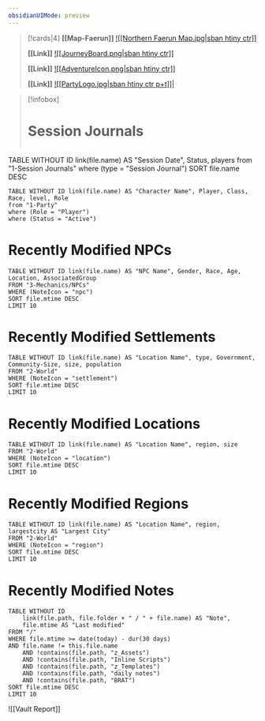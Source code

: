 ```yaml
---
obsidianUIMode: preview
---
```



> [!cards|4]
> **[[Map-Faerun]]**
> [![[Northern Faerun Map.jpg\|sban htiny ctr]]](Lampoteuo)
> 
> **[[Link]]**
> [![[JourneyBoard.png\|sban htiny ctr]]](Journey%20Board)
>
> **[[Link]]**
> [![[AdventureIcon.png\|sban htiny ctr]]](Lampoteuo)
> 
> **[[Link]]**
> [![[PartyLogo.jpg\|sban htiny ctr p+t]]|](Party%201%2FExample%20Party%201)


> [!infobox]
> # Session Journals
> ```dataview
TABLE WITHOUT ID link(file.name) AS "Session Date", Status, players
from "1-Session Journals"
where (type = "Session Journal")
SORT file.name DESC

```dataview  
TABLE WITHOUT ID link(file.name) AS "Character Name", Player, Class, Race, level, Role  
from "1-Party"  
where (Role = "Player")  
where (Status = "Active")  
```

# Recently Modified NPCs

```dataview  
TABLE WITHOUT ID link(file.name) AS "NPC Name", Gender, Race, Age, Location, AssociatedGroup  
FROM "3-Mechanics/NPCs"
WHERE (NoteIcon = "npc") 
SORT file.mtime DESC
LIMIT 10
```

# Recently Modified Settlements

```dataview  
TABLE WITHOUT ID link(file.name) AS "Location Name", type, Government, Community-Size, size, population  
FROM "2-World"
WHERE (NoteIcon = "settlement")  
SORT file.mtime DESC
LIMIT 10
```

# Recently Modified Locations

```dataview  
TABLE WITHOUT ID link(file.name) AS "Location Name", region, size
FROM "2-World"
WHERE (NoteIcon = "location")  
SORT file.mtime DESC
LIMIT 10
```

# Recently Modified Regions

```dataview  
TABLE WITHOUT ID link(file.name) AS "Location Name", region, largestcity AS "Largest City"
FROM "2-World"
WHERE (NoteIcon = "region")  
SORT file.mtime DESC
LIMIT 10
```


# Recently Modified Notes
```dataview
TABLE WITHOUT ID
    link(file.path, file.folder + " / " + file.name) AS "Note",
    file.mtime AS "Last modified"
FROM "/"
WHERE file.mtime >= date(today) - dur(30 days)
AND file.name != this.file.name
    AND !contains(file.path, "z_Assets")
    AND !contains(file.path, "Inline Scripts")
    AND !contains(file.path, "z_Templates")
    AND !contains(file.path, "daily notes")
    AND !contains(file.path, "BRAT")
SORT file.mtime DESC
LIMIT 10
```

![[Vault Report]]


